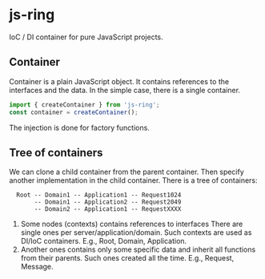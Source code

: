 # js-ring

IoC / DI container for pure JavaScript projects.

## Container

Container is a plain JavaScript object.
It contains references to the interfaces and the data.
In the simple case, there is a single container.

```javascript
import { createContainer } from 'js-ring';
const container = createContainer();
```

The injection is done for factory functions.

## Tree of containers

We can clone a child container from the parent container.
Then specify another implementation in the child container.
There is a tree of containers:

```
  Root -- Domain1 -- Application1 -- Request1024
       -- Domain1 -- Application2 -- Request2049
       -- Domain2 -- Application1 -- RequestXXXX
```

1. Some nodes (contexts) contains references to interfaces
    There are single ones per server/application/domain.
    Such contexts are used as DI/IoC containers.
    E.g., Root, Domain, Application.
2. Another ones contains only some specific data
    and inherit all functions from their parents.
    Such ones created all the time.
    E.g., Request, Message.
